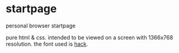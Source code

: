 # startpage
personal browser startpage

pure html & css. intended to be viewed on a screen with 1366x768 resolution. the font used is [hack](https://sourcefoundry.org/hack/).
